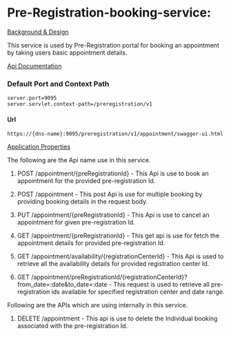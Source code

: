 # Pre-Registration-booking-service:

[Background & Design](https://github.com/mosip/mosip/blob/SPRINT11_PREREG_TEAM_BRANCH/docs/design/pre-registration/pre-registration-booking-service.md)

This service is used by Pre-Registration portal for booking an appointment by taking users basic appointment details.

[Api Documentation](https://github.com/mosip/mosip/wiki/Pre-Registration-Services#booking-service-public)

### Default Port and Context Path
```
server.port=9095
server.servlet.context-path=/preregistration/v1
```
#### Url 
```https://{dns-name}:9095/preregistration/v1/appointment/swagger-ui.html```

[Application Properties](https://github.com/mosip/mosip/blob/master/config/pre-registration-dev.properties)

The following are the Api name use in this service.

1. POST /appointment/{preRegistrationId} - This Api is use to book an appointment for the provided pre-registration Id.

2. POST /appointment - This post Api is use for multiple booking by providing booking details in the request body.

3. PUT /appointment/{preRegistrationId} - This Api is use to cancel an appointment for given pre-registration Id.

4. GET /appointment/{preRegistrationId} - This get api is use for fetch the appointment details for provided pre-registration Id.

5. GET /appointment/availability/{registrationCenterId} - This Api is used to retrieve all the availability details for provided registration center Id.

6. GET /appointment/preRegistrationId/{registrationCenterId}?from_date=:date&to_date=:date - This request is used to retrieve all pre-registration ids available for specified registration center and date range.

Following are the APIs which are using internally in this service.

1. DELETE /appointment - This api is use to delete the Individual booking associated with the pre-registration Id.
